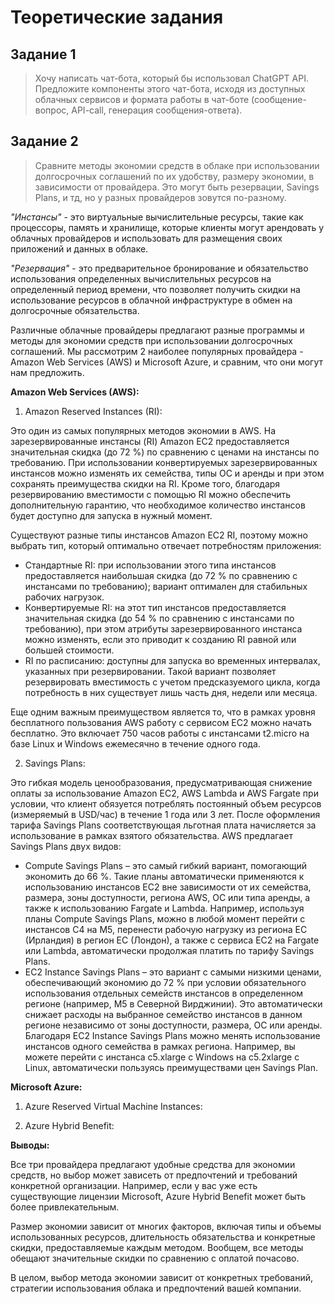 # Теоретические задания

## Задание 1
> Хочу написать чат-бота, который бы использовал ChatGPT API. Предложите компоненты этого чат-бота, исходя из доступных облачных сервисов и формата работы в чат-боте (сообщение-вопрос, API-call, генерация сообщения-ответа).

## Задание 2
> Сравните методы экономии средств в облаке при использовании долгосрочных соглашений по их удобству, размеру экономии, в зависимости от провайдера. Это могут быть резервации, Savings Plans, и тд, но у разных провайдеров зовутся по-разному.

*"Инстансы"* - это виртуальные вычислительные ресурсы, такие как процессоры, память и хранилище, которые клиенты могут арендовать у облачных провайдеров и использовать для размещения своих приложений и данных в облаке.

*"Резервация"* - это предварительное бронирование и обязательство использования определенных вычислительных ресурсов на определенный период времени, что позволяет получить скидки на использование ресурсов в облачной инфраструктуре в обмен на долгосрочные обязательства.

Различные облачные провайдеры предлагают разные программы и методы для экономии средств при использовании долгосрочных соглашений. Мы рассмотрим 2 наиболее популярных провайдера - Amazon Web Services (AWS) и Microsoft Azure, и сравним, что они могут нам предложить.

**Amazon Web Services (AWS):**

1. Amazon Reserved Instances (RI):
   
Это один из самых популярных методов экономии в AWS. На зарезервированные инстансы (RI) Amazon EC2 предоставляется значительная скидка (до 72 %) по сравнению с ценами на инстансы по требованию. При использовании конвертируемых зарезервированных инстансов можно изменять их семейства, типы ОС и аренды и при этом сохранять преимущества скидки на RI. Кроме того, благодаря резервированию вместимости с помощью RI можно обеспечить дополнительную гарантию, что необходимое количество инстансов будет доступно для запуска в нужный момент.

Существуют разные типы инстансов Amazon EC2 RI, поэтому можно выбрать тип, который оптимально отвечает потребностям приложения:
  
+ Стандартные RI: при использовании этого типа инстансов предоставляется наибольшая скидка (до 72 % по сравнению с инстансами по требованию); вариант оптимален для стабильных рабочих нагрузок.
+ Конвертируемые RI: на этот тип инстансов предоставляется значительная скидка (до 54 % по сравнению с инстансами по требованию), при этом атрибуты зарезервированного инстанса можно изменять, если это приводит к созданию RI равной или большей стоимости.
+ RI по расписанию: доступны для запуска во временных интервалах, указанных при резервировании. Такой вариант позволяет резервировать вместимость с учетом предсказуемого цикла, когда потребность в них существует лишь часть дня, недели или месяца.
  
Еще одним важным преимуществом является то, что в рамках уровня бесплатного пользования AWS работу с сервисом EC2 можно начать бесплатно. Это включает 750 часов работы с инстансами t2.micro на базе Linux и Windows ежемесячно в течение одного года.
  
2. Savings Plans:
   
Это гибкая модель ценообразования, предусматривающая снижение оплаты за использование Amazon EC2, AWS Lambda и AWS Fargate при условии, что клиент обязуется потреблять постоянный объем ресурсов (измеряемый в USD/час) в течение 1 года или 3 лет. После оформления тарифа Savings Plans соответствующая льготная плата начисляется за использование в рамках взятого обязательства. AWS предлагает Savings Plans двух видов:
   
+ Compute Savings Plans – это самый гибкий вариант, помогающий экономить до 66 %. Такие планы автоматически применяются к использованию инстансов EC2 вне зависимости от их семейства, размера, зоны доступности, региона AWS, ОС или типа аренды, а также к использованию Fargate и Lambda. Например, используя планы Compute Savings Plans, можно в любой момент перейти с инстансов C4 на M5, перенести рабочую нагрузку из региона ЕС (Ирландия) в регион ЕС (Лондон), а также с сервиса EC2 на Fargate или Lambda, автоматически продолжая платить по тарифу Savings Plans.
+ EC2 Instance Savings Plans – это вариант с самыми низкими ценами, обеспечивающий экономию до 72 % при условии обязательного использования отдельных семейств инстансов в определенном регионе (например, M5 в Северной Вирджинии). Это автоматически снижает расходы на выбранное семейство инстансов в данном регионе независимо от зоны доступности, размера, ОС или аренды. Благодаря EC2 Instance Savings Plans можно менять использование инстансов одного семейства в рамках региона. Например, вы можете перейти с инстанса c5.xlarge с Windows на c5.2xlarge с Linux, автоматически пользуясь преимуществами цен Savings Plan.

**Microsoft Azure:**

1. Azure Reserved Virtual Machine Instances:
 
2. Azure Hybrid Benefit:

**Выводы:**

Все три провайдера предлагают удобные средства для экономии средств, но выбор может зависеть от предпочтений и требований конкретной организации. Например, если у вас уже есть существующие лицензии Microsoft, Azure Hybrid Benefit может быть более привлекательным.

Размер экономии зависит от многих факторов, включая типы и объемы использованных ресурсов, длительность обязательства и конкретные скидки, предоставляемые каждым методом. Вообщем, все методы обещают значительные скидки по сравнению с оплатой почасово.

В целом, выбор метода экономии зависит от конкретных требований, стратегии использования облака и предпочтений вашей компании.
